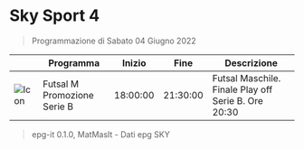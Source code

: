 # Sky Sport 4
> Programmazione di Sabato 04 Giugno 2022

||Programma|Inizio|Fine|Descrizione|
|---|---|---|---|---|
|![Icon](https://guidatv.sky.it/uuid/4c81dd37-627e-4d34-ba83-679e58cf1944/cover?md5ChecksumParam=e3819caddda872007e6d0cbcda28e98e)|Futsal M Promozione Serie B|18:00:00|21:30:00|Futsal Maschile. Finale Play off Serie B. Ore 20:30



 > epg-it 0.1.0, MatMasIt - Dati epg SKY